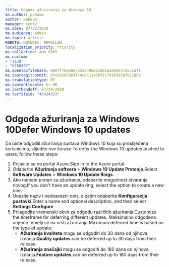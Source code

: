 ```yaml
---
title: Odgoda ažuriranja za Windows 10
ms.author: pebaum
author: pebaum
manager: scotv
ms.date: 07/23/2020
ms.audience: Admin
ms.topic: article
ROBOTS: NOINDEX, NOFOLLOW
localization_priority: Priority
ms.collection: Adm_O365
ms.custom:
- "1128"
- "6700007"
ms.openlocfilehash: 880ff7be68ecb55549582c601aade9d47a5ccaf1
ms.sourcegitcommit: 07e56267dedfc4cec1143072c791670cbf81186b
ms.translationtype: MT
ms.contentlocale: hr-HR
ms.lasthandoff: 07/24/2020
ms.locfileid: "45424333"
---
```

# <a name="defer-windows-10-updates"></a><span data-ttu-id="8326c-102">Odgoda ažuriranja za Windows 10</span><span class="sxs-lookup"><span data-stu-id="8326c-102">Defer Windows 10 updates</span></span>

<span data-ttu-id="8326c-103">Da biste odgodili ažuriranja sustava Windows 10 koja su proslijeđena korisnicima, slijedite ove korake:</span><span class="sxs-lookup"><span data-stu-id="8326c-103">To defer the Windows 10 updates pushed to users, follow these steps:</span></span>

1. <span data-ttu-id="8326c-104">Prijavite se na portal Azure.</span><span class="sxs-lookup"><span data-stu-id="8326c-104">Sign in to the Azure portal.</span></span>
2. <span data-ttu-id="8326c-105">Odaberite **Ažuriranja softvera**   >   **Windows 10 Update Prstenje**.</span><span class="sxs-lookup"><span data-stu-id="8326c-105">Select  **Software Updates**  >  **Windows 10 Update Rings**.</span></span>
3. <span data-ttu-id="8326c-106">Ako nemate prsten za ažuriranje, odaberite mogućnost stvaranja novog.</span><span class="sxs-lookup"><span data-stu-id="8326c-106">If you don't have an update ring, select the option to create a new one.</span></span>
4. <span data-ttu-id="8326c-107">Unesite naziv i neobavezni opis, a zatim odaberite **Konfiguracija postavki**.</span><span class="sxs-lookup"><span data-stu-id="8326c-107">Enter a name and optional description, and then select  **Settings Configure**.</span></span>
5. <span data-ttu-id="8326c-108">Prilagodite vremenski okvir za odgodu različitih ažuriranja.</span><span class="sxs-lookup"><span data-stu-id="8326c-108">Customize the timeframe for deferring different updates.</span></span> <span data-ttu-id="8326c-109">Maksimalno odgođeno vrijeme temelji se na vrsti ažuriranja:</span><span class="sxs-lookup"><span data-stu-id="8326c-109">Maximum deferred time is based on the type of update:</span></span>
    - <span data-ttu-id="8326c-110">**Ažuriranja kvalitete** mogu se odgoditi do 30 dana od njihova izdanja.</span><span class="sxs-lookup"><span data-stu-id="8326c-110">**Quality updates**  can be deferred up to 30 days from their release.</span></span>
    - <span data-ttu-id="8326c-111">**Ažuriranja značajki** mogu se odgoditi do 180 dana od njihova izdanja.</span><span class="sxs-lookup"><span data-stu-id="8326c-111">**Feature updates**  can be deferred up to 180 days from their release.</span></span>
